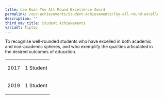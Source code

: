 ```yaml
---
title: Lee Kuan Yew All Round Excellence Award
permalink: /our-achievements/Student-Achievements/lky-all-round-excellence-award/
description: ""
third_nav_title: Student Achievements
variant: tiptap
---
```

<p>To recognise well-rounded students who have excelled in both academic
and non-academic spheres, and who exemplify the qualities articulated in
the desired outcomes of education.</p>
<table style="minWidth: 50px">
<colgroup>
<col>
<col>
</colgroup>
<tbody>
<tr>
<td rowspan="1" colspan="1">
<p>2017</p>
</td>
<td rowspan="1" colspan="1">
<p>1 Student</p>
</td>
</tr>
<tr>
<td rowspan="1" colspan="1">
<p>2019</p>
</td>
<td rowspan="1" colspan="1">
<p>1 Student</p>
</td>
</tr>
</tbody>
</table>
<p></p>